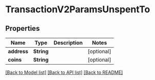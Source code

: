 # TransactionV2ParamsUnspentTo

## Properties

Name | Type | Description | Notes
------------ | ------------- | ------------- | -------------
**address** | **String** |  | [optional] 
**coins** | **String** |  | [optional] 

[[Back to Model list]](../README.md#documentation-for-models) [[Back to API list]](../README.md#documentation-for-api-endpoints) [[Back to README]](../README.md)


